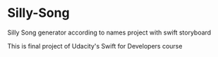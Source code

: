 # Silly-Song
Silly Song generator according to names project with swift storyboard

This is final project of Udacity's Swift for Developers course
